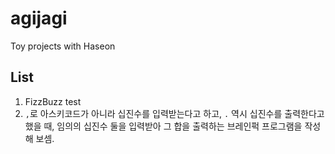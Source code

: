 # agijagi
Toy projects with Haseon

## List
1. FizzBuzz test
2. `,`로 아스키코드가 아니라 십진수를 입력받는다고 하고, `.` 역시 십진수를 출력한다고 했을 때, 임의의 십진수 둘을 입력받아 그 합을 출력하는 브레인퍽 프로그램을 작성해 보셈.
